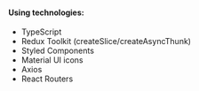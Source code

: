 #### Using technologies:

- TypeScript
- Redux Toolkit (createSlice/createAsyncThunk)
- Styled Components
- Material UI icons
- Axios
- React Routers

